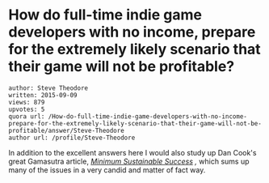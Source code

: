 # How do full-time indie game developers with no income, prepare for the extremely likely scenario that their game will not be profitable?

	author: Steve Theodore
	written: 2015-09-09
	views: 879
	upvotes: 5
	quora url: /How-do-full-time-indie-game-developers-with-no-income-prepare-for-the-extremely-likely-scenario-that-their-game-will-not-be-profitable/answer/Steve-Theodore
	author url: /profile/Steve-Theodore


In addition to the excellent answers here I would also study up Dan Cook's great Gamasutra article, _[Minimum Sustainable Success](http://www.gamasutra.com/blogs/DanielCook/20150415/241145/Minimum_Sustainable_Success.php)_ _,_ which sums up many of the issues in a very candid and matter of fact way.

